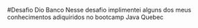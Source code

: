#Desafio Dio Banco 
Nesse desafio implimentei alguns dos meus conhecimentos adiquiridos no bootcamp Java Quebec
